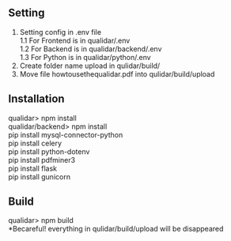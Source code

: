 ## Setting
1. Setting config in .env file<br/>
  1.1 For Frontend is in qualidar/.env<br/>
  1.2 For Backend is in qualidar/backend/.env<br/>
  1.3 For Python is in qualidar/python/.env<br/>
2. Create folder name upload in qulidar/build/<br/>
3. Move file howtousethequalidar.pdf into qulidar/build/upload<br/>

## Installation
qualidar> npm install<br/>
qualidar/backend> npm install<br/>
pip install mysql-connector-python<br>
pip install celery<br>
pip install python-dotenv<br>
pip install pdfminer3<br>
pip install flask<br>
pip install gunicorn<br/>

## Build
qualidar> npm build<br/>
*Becareful! everything in qulidar/build/upload will be disappeared<br/>


